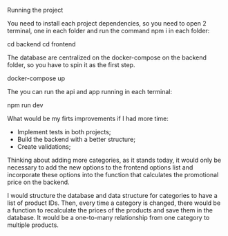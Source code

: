 Running the project

You need to install each project dependencies, so you need to open 2 terminal, one in each folder and run the command npm i in each folder:

cd backend 
cd frontend

The database are centralized on the docker-compose on the backend folder, so you have to spin it as the first step.

docker-compose up

The you can run the api and app running in each terminal:

npm run dev


What would be my firts improvements if I had more time:

- Implement tests in both projects;
- Build the backend with a better structure;
- Create validations;


Thinking about adding more categories, as it stands today, it would only be necessary to add the new options to the frontend options list and incorporate these options into the function that calculates the promotional price on the backend.

I would structure the database and data structure for categories to have a list of product IDs. Then, every time a category is changed, there would be a function to recalculate the prices of the products and save them in the database.
It would be a one-to-many relationship from one category to multiple products.
